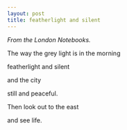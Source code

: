 ```yaml
---
layout: post
title: featherlight and silent
---
```


_From the London Notebooks._

The way the grey light is in the morning

featherlight and silent

and the city 

still and peaceful.

Then look out to the east

and see life. 
